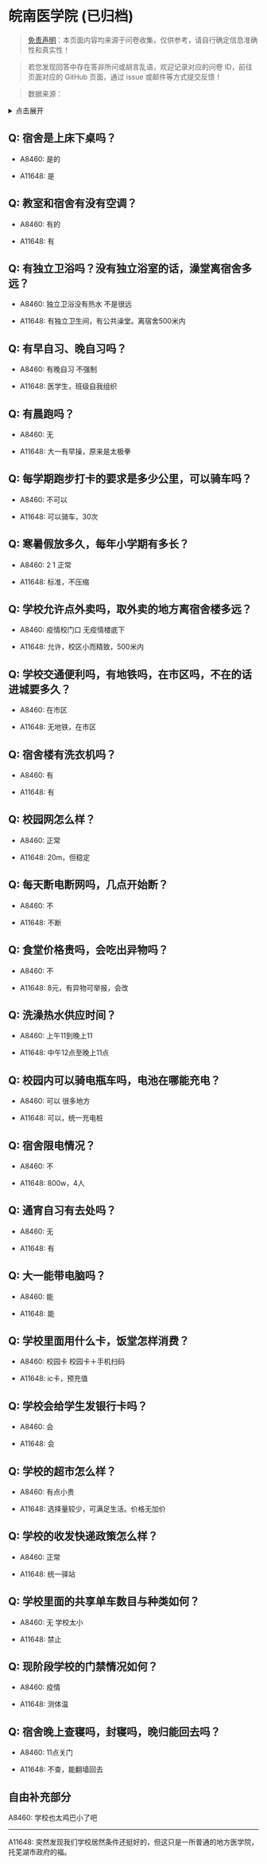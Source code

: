 # 皖南医学院 (已归档)

> [免责声明](https://colleges.chat/#_3)：本页面内容均来源于问卷收集，仅供参考，请自行确定信息准确性和真实性！

> 若您发现回答中存在答非所问或胡言乱语，欢迎记录对应的问卷 ID，前往页面对应的 GitHub 页面，通过 issue 或邮件等方式提交反馈！

> 数据来源：

<details><summary>点击展开</summary>
<ul>
<li>A8460: 匿名 (2022 年 06 月)</li>
<li>A11648: 匿名 (2022 年 06 月)</li>
</ul>
</details>

## Q: 宿舍是上床下桌吗？

- A8460: 是的

- A11648: 是

## Q: 教室和宿舍有没有空调？

- A8460: 有的

- A11648: 有

## Q: 有独立卫浴吗？没有独立浴室的话，澡堂离宿舍多远？

- A8460: 独立卫浴没有热水 不是很远

- A11648: 有独立卫生间，有公共澡堂。离宿舍500米内

## Q: 有早自习、晚自习吗？

- A8460: 有晚自习 不强制

- A11648: 医学生，班级自我组织

## Q: 有晨跑吗？

- A8460: 无

- A11648: 大一有早操，原来是太极拳

## Q: 每学期跑步打卡的要求是多少公里，可以骑车吗？

- A8460: 不可以

- A11648: 可以骑车，30次

## Q: 寒暑假放多久，每年小学期有多长？

- A8460: 2 1 正常

- A11648: 标准，不压缩

## Q: 学校允许点外卖吗，取外卖的地方离宿舍楼多远？

- A8460: 疫情校门口 无疫情楼底下

- A11648: 允许，校区小而精致，500米内

## Q: 学校交通便利吗，有地铁吗，在市区吗，不在的话进城要多久？

- A8460: 在市区

- A11648: 无地铁，在市区

## Q: 宿舍楼有洗衣机吗？

- A8460: 有

- A11648: 有

## Q: 校园网怎么样？

- A8460: 正常

- A11648: 20m，但稳定

## Q: 每天断电断网吗，几点开始断？

- A8460: 不

- A11648: 不断

## Q: 食堂价格贵吗，会吃出异物吗？

- A8460: 不

- A11648: 8元，有异物可举报，会改

## Q: 洗澡热水供应时间？

- A8460: 上午11到晚上11

- A11648: 中午12点至晚上11点

## Q: 校园内可以骑电瓶车吗，电池在哪能充电？

- A8460: 可以 很多地方

- A11648: 可以，统一充电桩

## Q: 宿舍限电情况？

- A8460: 不

- A11648: 800w，4人

## Q: 通宵自习有去处吗？

- A8460: 无

- A11648: 有

## Q: 大一能带电脑吗？

- A8460: 能

- A11648: 能

## Q: 学校里面用什么卡，饭堂怎样消费？

- A8460: 校园卡 校园卡＋手机扫码

- A11648: ic卡，预充值

## Q: 学校会给学生发银行卡吗？

- A8460: 会

- A11648: 会

## Q: 学校的超市怎么样？

- A8460: 有点小贵

- A11648: 选择量较少，可满足生活。价格无加价

## Q: 学校的收发快递政策怎么样？

- A8460: 正常

- A11648: 统一驿站

## Q: 学校里面的共享单车数目与种类如何？

- A8460: 无 学校太小

- A11648: 禁止

## Q: 现阶段学校的门禁情况如何？

- A8460: 疫情

- A11648: 测体温

## Q: 宿舍晚上查寝吗，封寝吗，晚归能回去吗？

- A8460: 11点关门

- A11648: 不查，能翻墙回去

## 自由补充部分

A8460: 学校也太鸡巴小了吧

***

A11648: 突然发现我们学校居然条件还挺好的，但这只是一所普通的地方医学院，托芜湖市政府的福。